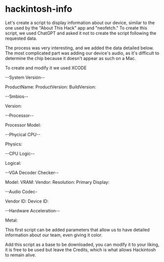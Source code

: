 # hackintosh-info


Let's create a script to display information about our device, similar to the one used by the "About This Hack" app and "neofetch." To create this script, we used ChatGPT and asked it not to create the script following the requested data.

The process was very interesting, and we added the data detailed below. The most complicated part was adding our device's audio, as it's difficult to determine the chip because it doesn't appear as such on a Mac.

To create and modify it we used XCODE

 --System Versión--
 
ProductName: 
ProductVersion:
BuildVersion: 

 --Smbios--
 
Version: 

 --Processor--
 
Processor Model:

--Phycical CPU--
 
Physics:

--CPU Logic--
 
Logical:

--VGA Decoder Checker--
 
Model: 
VRAM: 
Vendor: 
Resolution: 
Primary Display:

--Audio Codec-
 
Vendor ID:
Device ID:

--Hardware Acceleration--

Metal: 

This first script can be added parameters that allow us to have detailed information about our team, even giving it color.

Add this script as a base to be downloaded, you can modify it to your liking, it is free to be used but leave the Credits, which is what allows Hackintosh to remain alive.




